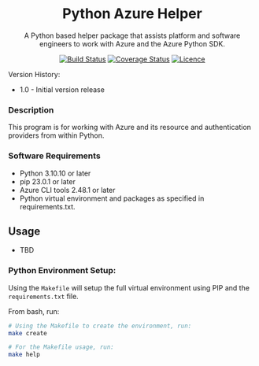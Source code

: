 <div align="center">

# Python Azure Helper

A Python based helper package that assists platform and software engineers to work with Azure and the Azure Python SDK.

[![Build Status](https://github.com/AaronSaikovski/pyazurehelper/workflows/build/badge.svg)](https://github.com/AaronSaikovski/pyazurehelper/actions)
[![Coverage Status](https://coveralls.io/repos/github/AaronSaikovski/pyazurehelper/badge.svg?branch=main)](https://coveralls.io/github/AaronSaikovski/pyazurehelper?branch=main)
[![Licence](https://img.shields.io/github/license/AaronSaikovski/pyazurehelper)](LICENSE)

</div>

Version History:

- 1.0 - Initial version release

### Description

This program is for working with Azure and its resource and authentication providers from within Python.

### Software Requirements

- Python 3.10.10 or later
- pip 23.0.1 or later
- Azure CLI tools 2.48.1 or later
- Python virtual environment and packages as specified in requirements.txt.

## Usage

- TBD

### Python Environment Setup:

Using the `Makefile` will setup the full virtual environment using PIP and the `requirements.txt` file.

From bash, run:

```bash
# Using the Makefile to create the environment, run:
make create

# For the Makefile usage, run:
make help
```
